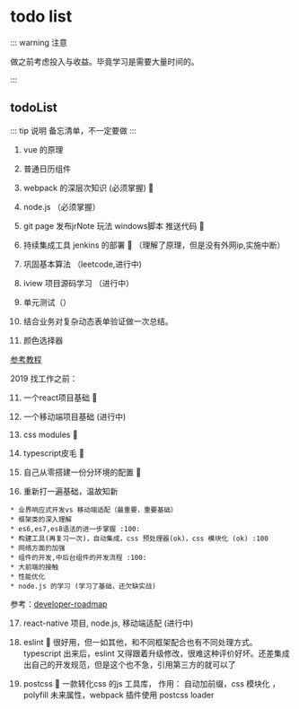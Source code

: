 # todo list

::: warning 注意

做之前考虑投入与收益。毕竟学习是需要大量时间的。

:::

## todoList
::: tip 说明
备忘清单，不一定要做
:::
1. vue 的原理

2. 普通日历组件  

3. webpack 的深层次知识  (必须掌握) :100: 

4. node.js （必须掌握）

5. git page 发布jrNote 玩法 windows脚本 推送代码 :100: 

6. 持续集成工具 jenkins 的部署  :100: （理解了原理，但是没有外网ip,实施中断）

7. 巩固基本算法 （leetcode,进行中)

8. iview 项目源码学习 （进行中）

9. 单元测试（）

10. 结合业务对复杂动态表单验证做一次总结。

11. 颜色选择器


 [参考教程](https://www.cnblogs.com/c9999/p/6399367.html)

2019 找工作之前：

 11. 一个react项目基础  :100:   

 12. 一个移动端项目基础 (进行中)

 13. css modules :100:

 14. typescript皮毛 :100:

 15. 自己从零搭建一份分环境的配置 :100:

 16. 重新打一遍基础，温故知新 

    * 业界响应式开发vs 移动端适配（最重要，重要基础）
    * 框架类的深入理解 
    * es6,es7,es8语法的进一步掌握 :100:
    * 构建工具(再复习一次)，自动集成，css 预处理器(ok)，css 模块化 (ok) :100
    * 网络方面的加强
    * 组件的开发,中后台组件的开发流程 :100:
    * 大前端的接触
    * 性能优化  
    * node.js 的学习 (学习了基础，还欠缺实战)

 参考：[developer-roadmap](https://github.com/kamranahmedse/developer-roadmap)

17. react-native 项目, node.js, 移动端适配 (进行中)

18. eslint :100:
   很好用，但一如其他，和不同框架配合也有不同处理方式。typescript 出来后，eslint 又得跟着升级修改，很难这种评价好坏。还差集成出自己的开发规范，但是这个也不急，引用第三方的就可以了

19. postcss :100:
   一款转化css 的js 工具库， 作用： 自动加前缀，css 模块化 ，polyfill 未来属性，webpack 插件使用 postcss loader


